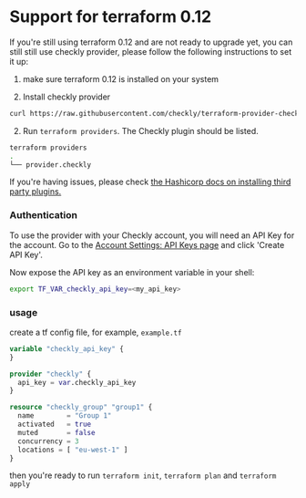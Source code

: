 # Support for terraform 0.12
If you're still using terraform 0.12 and are not ready to upgrade yet, you can still still use checkly provider, please follow the following instructions to set it up:

1. make sure terraform 0.12 is installed on your system

2. Install checkly provider

```bash
curl https://raw.githubusercontent.com/checkly/terraform-provider-checkly/master/install-0.12.sh | sh
```

2. Run `terraform providers`. The Checkly plugin should be listed.

```bash
terraform providers
.
└── provider.checkly
```

If you're having issues, please check [the Hashicorp docs on installing third party plugins.](https://www.terraform.io/docs/configuration/providers.html#third-party-plugins)


### Authentication

To use the provider with your Checkly account, you will need an API Key for the account. Go to the [Account Settings: API Keys page](https://app.checklyhq.com/account/api-keys) and click 'Create API Key'.

Now expose the API key as an environment variable in your shell:

```bash
export TF_VAR_checkly_api_key=<my_api_key>
```

### usage
create a tf config file, for example, `example.tf`

```terraform
variable "checkly_api_key" {
}

provider "checkly" {
  api_key = var.checkly_api_key
}

resource "checkly_group" "group1" {
  name        = "Group 1"
  activated   = true
  muted       = false
  concurrency = 3
  locations = [ "eu-west-1" ]
}
```

then you're ready to run `terraform init`, `terraform plan` and `terraform apply`